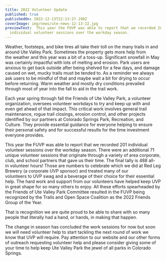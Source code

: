 ```yaml
---
title: 2022 Volunteer Update
published: true
publishedOn: 2022-12-13T22:13:27.190Z
coverImage: img/news/ute-news-12-13-22.jpg
previewText:  This year the FUVP was able to report that we recorded 201
  individual volunteer sessions over the workday season.
---
```


Weather, footsteps, and bike tires all take their toll on the many trails in and around Ute Valley Park. Sometimes the property gets more help from the weather and this year was a bit of a toss-up. Significant snowfall in May was certainly impactful with lots of melting and erosion. Park users are anxious to get back outside after being shelved for a few days, and damage caused on wet, mucky trails must be tended to. As a reminder we always ask users to be mindful of that and maybe wait a bit for drying to occur before returning. Warm weather and mostly dry conditions prevailed through most of year into the fall to aid in the trail work.

Each year spring through fall the Friends of Ute Valley Park, a volunteer organization, oversees volunteer workdays to try and keep up with and even get ahead of that impact. This critical work involves general trail maintenance, rogue trail closings, erosion control, and other projects identified by our partners at Colorado Springs Park, Recreation, and Culture. They provide essential guidance for everyone helping to ensure their personal safety and for successful results for the time investment everyone provides.

This year the FUVP was able to report that we recorded 201 individual volunteer sessions over the workday season. There were an additional 71 unique volunteer sessions that originate through a variety of area corporate, club, and school partners that gave us their time. The final tally is 488 all-in volunteer hours! Those are numbers to celebrate which we did at Red Leg Brewery (a corporate UVP sponsor) and treated many of our volunteers to UVP swag and a beverage of their choice for their essential help. The hard work and support from our volunteers have helped keep UVP in great shape for so many others to enjoy. All these efforts spearheaded by the Friends of Ute Valley Park Committee resulted in the FUVP being recognized by the Trails and Open Space Coalition as the 2022 Friends Group of the Year.

That is recognition we are quite proud to be able to share with so many people that literally had a hand, or hands, in making that happen.

The change in season has concluded the work sessions for now but soon we will need volunteer help to start tackling the next round of work we know that UVP will require. Pay attention to our website and our other forms of outreach requesting volunteer help and please consider giving some of your time to help keep Ute Valley Park the jewel of all parks in Colorado Springs.
